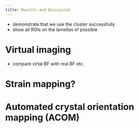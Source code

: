 ```yaml
---
title: Results and Discussion
---
```


- demonstrate that we use the cluster successfully
- show all ROIs on the lamellas of possible

# Virtual imaging
- compare virtal BF with real BF etc.
# Strain mapping?
# Automated crystal orientation mapping (ACOM)